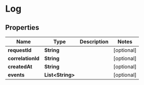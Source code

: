

# Log


## Properties

| Name | Type | Description | Notes |
|------------ | ------------- | ------------- | -------------|
|**requestId** | **String** |  |  [optional] |
|**correlationId** | **String** |  |  [optional] |
|**createdAt** | **String** |  |  [optional] |
|**events** | **List&lt;String&gt;** |  |  [optional] |



